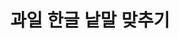 <!DOCTYPE html>
<html lang="ko">
<head>
    <meta charset="UTF-8">
    <meta name="viewport" content="width=device-width, initial-scale=1.0">
    <title>과일 한글 낱말 맞추기</title>
    <style>
        body { text-align: center; font-family: Arial, sans-serif; }
        .game-container { display: flex; justify-content: center; flex-wrap: wrap; gap: 20px; }
        .fruit-box, .word { padding: 20px; border: 2px solid #ccc; border-radius: 5px; cursor: pointer; font-size: 2rem; }
        .fruit-box { width: 300px; height: 300px; display: flex; align-items: center; justify-content: center; flex-direction: column; }
        .fruit-box img { width: 200px; height: 200px; }
        .word { background-color: #ffeb3b; display: inline-block; margin: 10px; }
        .message { margin-top: 20px; font-size: 2rem; font-weight: bold; }
        .set-title { font-size: 2rem; font-weight: bold; margin-bottom: 20px; }
    </style>
</head>
<body>
    <h1>과일 한글 낱말 맞추기</h1>
    <div id="set-title" class="set-title"></div>
    <div id="game"></div>
    <div id="message" class="message"></div>
    <script>
        const fruits = [
            { name: "사과", image: "https://postfiles.pstatic.net/MjAyNTAzMjlfMTMz/MDAxNzQzMjM1MjI5ODI1.xCICDEBco6fazERSuLqwpUIzbZpS0ewX65LgPRXRGFog.pmAwAo7OPKjqZggK4f4ocltQeBrGc7mJ4hnhjzI7WPUg.JPEG/apples-7566512_1280.jpg?type=w966" },
            { name: "바나나", image: "https://postfiles.pstatic.net/MjAyNTAzMjlfMjA3/MDAxNzQzMjM1MjI5ODEx.8P36wfj5GkuyjxdcPGaAS_YqZ2RASNglK1L8HRjYFGMg.wquxEjPSiFTyhiEpiYvHcxCTcDFd4WjI9tVvfRs9kWEg.JPEG/banana-1025109_1280.jpg?type=w966" },
            { name: "키위", image: "https://postfiles.pstatic.net/MjAyNTAzMjlfMTEx/MDAxNzQzMjM1MjI5ODMz.ZGGv555b1G6S5LEdffJysVFAYfvI5twQOIT2zGLuAMgg.-tEEVCYrzyl9NrRbX6GGxrmiPPAP4HoEc3OCyGmjsPMg.JPEG/breakfast-1239438_1280.jpg?type=w966" },
            { name: "망고", image: "https://postfiles.pstatic.net/MjAyNTAzMjlfMTQ0/MDAxNzQzMjM1MjI5ODE4.LPl_fbgKT5w-mQoGmtZJmOcDFkSdlW31hO1Q7-fb0vcg.O0SHbECfVfZZCuaOPgxexWwSy-KLEdXcSxhf1tkyX-Yg.JPEG/mango-5171747_1280.jpg?type=w966" },
            { name: "딸기", image: "https://postfiles.pstatic.net/MjAyNTAzMjlfMTI3/MDAxNzQzMjM1MjI5ODMy.HMlwZQM6s3oOt7F6T26oDSSfZZY8hgA36Wa5IoRECRAg.6A97TYn3dUfkgyTMNaqQ6xkJ85oYhy6Q64u0Rve-vIwg.JPEG/strawberries-3359755_1280.jpg?type=w966" },
            { name: "수박", image: "https://postfiles.pstatic.net/MjAyNTAzMjlfMjc0/MDAxNzQzMjM1MjMwMjk1.st34moUeutbSVex5gqAKQK6nutJk0rGdq0Pbo0yrUDAg.Jphzvf4dVgp9ul5r47lA7j0mOWgMxYkFqsNY-XMIoVAg.JPEG/watermelon-453214_1280.jpg?type=w966" },
            { name: "포도", image: "https://postfiles.pstatic.net/MjAyNTAzMjlfMTcz/MDAxNzQzMjM1MjMwMzg0.QfVBjUhyVSYscnhXTD6ivhTgkCuLOSEiDwhjJgNbPTcg.upr-fgSGaEJDB4sF_cWH8wrtxaVajDlEFg_6uRo-5G0g.JPEG/grapes-8306833_1280.jpg?type=w966" },
            { name: "체리", image: "https://postfiles.pstatic.net/MjAyNTAzMjlfMjMg/MDAxNzQzMjM1MjMwNDU2.gu-hLtb9DTbEM4Ty9wdmU6YSnRQ_r9sjmhdn6YWu3Lkg.kl01lDwHT0jK9XwAzy8B-bW8yqcvr2siv-A2zZOmO8kg.JPEG/cherry-1914118_1280.jpg?type=w966" },
            { name: "블루베리", image: "https://postfiles.pstatic.net/MjAyNTAzMjlfMTc2/MDAxNzQzMjM1MjMwNDYx.aLszw-i7X16yFstfA63VNGOjeGn-VIaXpFAVdUQifgMg.LrTWc7yH1nTpF-sad4We3wmKWuRJhYwrhfBjc38TTrAg.JPEG/bilberries-2559051_1280.jpg?type=w966" },
            { name: "파인애플", image: "https://postfiles.pstatic.net/MjAyNTAzMjlfMTAz/MDAxNzQzMjM1MjMwNDc1.7AXtwzCCdXZ3VRzfmYDp1F-G7GGhRP2u3jmQmroXn4og.rg4gsH4_SoDRTn_D-DrRaBGrmiVpy4o95_6eTbe0VWwg.JPEG/pineapple-5108775_1280.jpg?type=w966" },
            { name: "오렌지", image: "https://postfiles.pstatic.net/MjAyNTAzMjlfNDAg/MDAxNzQzMjM1MjI5ODE1.WyyG0P9qQTMMeBZgxg5XCTrSGTqK1_2frfTJmFxZ1okg.Xl0pQ2KLMCTcwg3yDqD_SOZgrhvufRo6gv8ichYWjIEg.JPEG/oranges-407429_1280.jpg?type=w966" }
        ];
        
        let currentSet = 0;
        const totalSets = 10;
        let correctCount = 0;
        
        function shuffleArray(array) {
            return array.sort(() => Math.random() - 0.5);
        }
        
        function loadGame() {
            if (currentSet >= totalSets) {
                alert("게임 완료!");
                return;
            }
            
            document.getElementById("message").textContent = "";
            document.getElementById("set-title").textContent = `${currentSet + 1}세트`;
            let gameArea = document.getElementById("game");
            gameArea.innerHTML = "";
            correctCount = 0;
            
            let selectedFruits = shuffleArray([...fruits]).slice(0, 2);
            let words = shuffleArray(selectedFruits.map(f => f.name));
            
            let fruitContainer = document.createElement("div");
            fruitContainer.className = "game-container";
            
            selectedFruits.forEach(fruit => {
                let fruitBox = document.createElement("div");
                fruitBox.className = "fruit-box";
                fruitBox.dataset.name = fruit.name;
                fruitBox.innerHTML = `<img src="${fruit.image}" alt="${fruit.name}"><p></p>`;
                fruitBox.ondragover = (event) => event.preventDefault();
                fruitBox.ondrop = (event) => {
                    event.preventDefault();
                    let word = event.dataTransfer.getData("text");
                    let messageBox = document.getElementById("message");
                    if (word === fruit.name) {
                        fruitBox.style.border = "4px solid green";
                        fruitBox.querySelector("p").textContent = word;
                        correctCount++;
                        if (correctCount === 2) {
                            messageBox.textContent = "성공입니다!";
                            messageBox.style.color = "green";
                            setTimeout(() => {
                                currentSet++;
                                loadGame();
                            }, 1000);
                        }
                    } else {
                        messageBox.textContent = "다시 시도해보세요";
                        messageBox.style.color = "red";
                    }
                };
                fruitContainer.appendChild(fruitBox);
            });
            
            gameArea.appendChild(fruitContainer);
            
            let wordContainer = document.createElement("div");
            wordContainer.className = "game-container";
            
            words.forEach(word => {
                let wordElement = document.createElement("div");
                wordElement.className = "word";
                wordElement.draggable = true;
                wordElement.textContent = word;
                wordElement.ondragstart = (event) => {
                    event.dataTransfer.setData("text", word);
                };
                wordContainer.appendChild(wordElement);
            });
            
            gameArea.appendChild(wordContainer);
        }
        
        window.onload = loadGame;
    </script>
</body>
</html>
    <p>하트선생님이 언어치료 수업을 위해 만들었어요.<br>
    @heartytalk_slp<br>
    tjdah0420@naver.com<br>
    https://blog.naver.com/mindcarelog<br>
